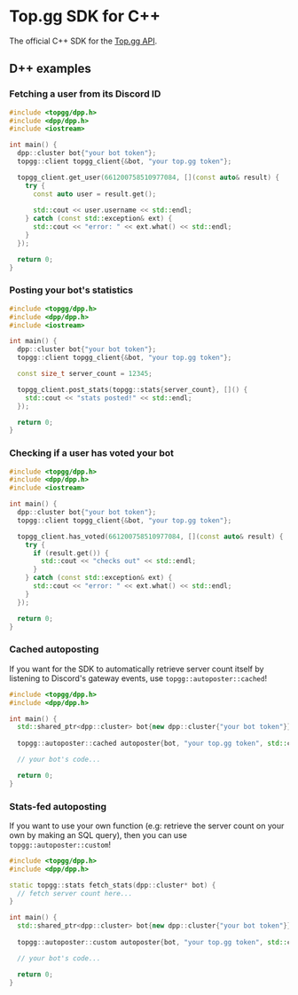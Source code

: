 # Top.gg SDK for C++

The official C++ SDK for the [Top.gg API](https://docs.top.gg).

## D++ examples

### Fetching a user from its Discord ID

```cpp
#include <topgg/dpp.h>
#include <dpp/dpp.h>
#include <iostream>

int main() {
  dpp::cluster bot{"your bot token"};
  topgg::client topgg_client{&bot, "your top.gg token"};

  topgg_client.get_user(661200758510977084, [](const auto& result) {
    try {
      const auto user = result.get();
    
      std::cout << user.username << std::endl;
    } catch (const std::exception& ext) {
      std::cout << "error: " << ext.what() << std::endl;
    }
  });

  return 0;
}
```

### Posting your bot's statistics

```cpp
#include <topgg/dpp.h>
#include <dpp/dpp.h>
#include <iostream>

int main() {
  dpp::cluster bot{"your bot token"};
  topgg::client topgg_client{&bot, "your top.gg token"};

  const size_t server_count = 12345;

  topgg_client.post_stats(topgg::stats{server_count}, []() {
    std::cout << "stats posted!" << std::endl;
  });

  return 0;
}
```

### Checking if a user has voted your bot

```cpp
#include <topgg/dpp.h>
#include <dpp/dpp.h>
#include <iostream>

int main() {
  dpp::cluster bot{"your bot token"};
  topgg::client topgg_client{&bot, "your top.gg token"};

  topgg_client.has_voted(661200758510977084, [](const auto& result) {
    try {
      if (result.get()) {
        std::cout << "checks out" << std::endl;
      }
    } catch (const std::exception& ext) {
      std::cout << "error: " << ext.what() << std::endl;
    }
  });

  return 0;
}
```

### Cached autoposting

If you want for the SDK to automatically retrieve server count itself by listening to Discord's gateway events, use `topgg::autoposter::cached`!

```cpp
#include <topgg/dpp.h>
#include <dpp/dpp.h>

int main() {
  std::shared_ptr<dpp::cluster> bot{new dpp::cluster{"your bot token"}};
  
  topgg::autoposter::cached autoposter{bot, "your top.gg token", std::chrono::minutes(15)};

  // your bot's code...

  return 0;
}
```

### Stats-fed autoposting

If you want to use your own function (e.g: retrieve the server count on your own by making an SQL query), then you can use `topgg::autoposter::custom`!

```cpp
#include <topgg/dpp.h>
#include <dpp/dpp.h>

static topgg::stats fetch_stats(dpp::cluster* bot) {
  // fetch server count here...
}

int main() {
  std::shared_ptr<dpp::cluster> bot{new dpp::cluster{"your bot token"}};
  
  topgg::autoposter::custom autoposter{bot, "your top.gg token", std::chrono::minutes(15), fetch_stats};

  // your bot's code...

  return 0;
}
```